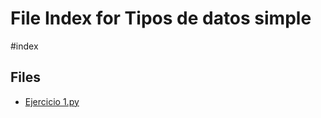 # File Index for Tipos de datos simple
#index

## Files

- [Ejercicio 1.py](https://github.com/Grado-en-Gestion-de-la-Ciberseguridad/1-Ciberseguridad-web/tree/v4/content/Ciber%20I%202223/II%20CUATRI/PROGRAMACI%C3%93N%20I/Ejercicios/Por%20mi%20cuenta%20python/Ejercicio%201.py/Tipos%20de%20datos%20simple/Ejercicio%201.py)
